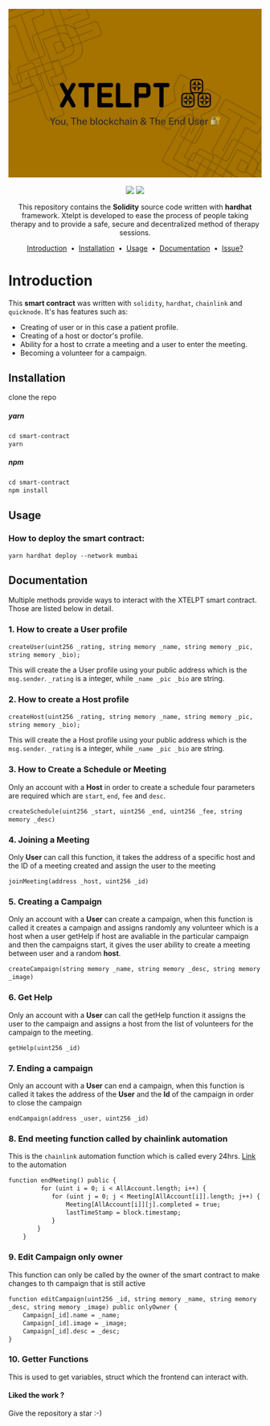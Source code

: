 ![cover](./images/xtelptimg.jpeg)
 
<p align="center">
<a target="_blank" href="https://docs.soliditylang.org/"><img src="https://camo.githubusercontent.com/7f5dae68cf75e9fb9eb72a0209fffc19ae14175eb0073f7659ffee06b9656ac4/68747470733a2f2f696d672e736869656c64732e696f2f62616467652f536f6c69646974792d2532333336333633362e7376673f7374796c653d666f722d7468652d6261646765266c6f676f3d736f6c6964697479266c6f676f436f6c6f723d7768697465"/></a> <a target="_blank" href="https://docs.chain.link/"><img src="https://camo.githubusercontent.com/df9365ae11c1678020c68db521a0a98522be0c065151e720e9ec4cf7624def50/68747470733a2f2f696d672e736869656c64732e696f2f62616467652f436861696e6c696e6b2d3337354244323f7374796c653d666f722d7468652d6261646765266c6f676f3d436861696e6c696e6b266c6f676f436f6c6f723d7768697465" /></a>

</p>
<p align="center">
  This repository contains the <strong>Solidity</strong> source code written with <b>hardhat</b> framework.
  Xtelpt is developed to ease the process of people taking therapy and to provide a safe, secure and decentralized method of therapy sessions.
</p>

<p align="center">
<a href="#introduction">Introduction</a> &nbsp;&bull;&nbsp;
<a href="#installation">Installation</a> &nbsp;&bull;&nbsp;
<a href="#usage">Usage</a> &nbsp;&bull;&nbsp;
<a href="#documentation">Documentation</a> &nbsp;&bull;&nbsp;
<a href="#issue">Issue?</a>
</p>

# Introduction
This <b>smart contract</b> was written with ```solidity```, ```hardhat```, ```chainlink``` and ```quicknode```. It's has features such as:

- Creating of user or in this case a patient profile.
- Creating of a host or doctor's profile.
- Ability for a host to crrate a meeting and a user to enter the meeting.
- Becoming a volunteer for a campaign.

## Installation
clone the repo
##### yarn
```
cd smart-contract
yarn
```
##### npm
```
cd smart-contract
npm install
```

## Usage
### How to deploy the smart contract:<br/>
```
yarn hardhat deploy --network mumbai
```

## Documentation
Multiple methods provide ways to interact with the XTELPT smart contract. Those are listed below in detail.

### 1. How to create a User profile
```
createUser(uint256 _rating, string memory _name, string memory _pic, string memory _bio);
```
This will create the a User profile using your public address which is the ```msg.sender```.
```_rating``` is a integer, while ```_name _pic _bio``` are string.

### 2. How to create a Host profile
```
createHost(uint256 _rating, string memory _name, string memory _pic, string memory _bio);
```
This will create the a Host profile using your public address which is the ```msg.sender```.
```_rating``` is a integer, while ```_name _pic _bio``` are string.


### 3.  How to Create a Schedule or Meeting
Only an account with a **Host** in order to create a schedule four parameters are required which are ```start```, ```end```, ```fee``` and ```desc```.

```
createSchedule(uint256 _start, uint256 _end, uint256 _fee, string memory _desc)
```

### 4. Joining a Meeting
Only **User** can call this function, it takes the address of a specific host and the ID of a meeting created and assign the user to the meeting
```
joinMeeting(address _host, uint256 _id)
```

### 5.  Creating a Campaign
Only an account with a **User** can create a campaign, when this function is called it creates a campaign and assigns randomly any volunteer which is a host when a user getHelp if host are avaliable in the particular campaign and then the campaigns start, it gives the user ability to create a meeting between user and a random **host**.

```
createCampaign(string memory _name, string memory _desc, string memory _image)
```

### 6.  Get Help
Only an account with a **User** can call the getHelp function it assigns the user to the campaign and assigns a host from the list of volunteers for the campaign to the meeting.

```
getHelp(uint256 _id)
```

### 7.  Ending a campaign
Only an account with a **User** can end a campaign, when this function is called it takes the address of the **User** and the **Id** of the campaign in order to close the campaign

```
endCampaign(address _user, uint256 _id)
```

### 8.  End meeting function called by chainlink automation
This is the ```chainlink``` automation function which is called every 24hrs.
<a href="https://automation.chain.link/mumbai/15126042871348539617950456361182166757342351262351933592710991110229343694907" target="_blank">Link</a> to the automation 

```
function endMeeting() public {
         for (uint i = 0; i < AllAccount.length; i++) {
            for (uint j = 0; j < Meeting[AllAccount[i]].length; j++) { 
                Meeting[AllAccount[i]][j].completed = true;
                lastTimeStamp = block.timestamp;
            }
        }
    }
```

### 9.  Edit Campaign only owner
This function can only be called by the owner of the smart contract to make changes to th campaign that is still active

```
function editCampaign(uint256 _id, string memory _name, string memory _desc, string memory _image) public onlyOwner {
    Campaign[_id].name = _name;
    Campaign[_id].image = _image;
    Campaign[_id].desc = _desc;
}
```

### 10.  Getter Functions
This is used to get variables, struct which the frontend can interact with.

<h4>Liked the work ?</h4>
Give the repository a star :-)
